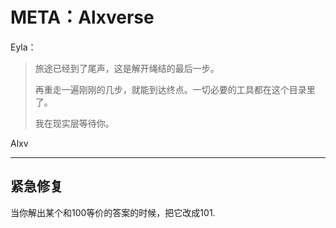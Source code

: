 # META：Alxverse

Eyla：
>旅途已经到了尾声，这是解开绳结的最后一步。
>
>再重走一遍刚刚的几步，就能到达终点。一切必要的工具都在这个目录里了。
>
>我在现实层等待你。

Alxv

***

## 紧急修复
当你解出某个和100等价的答案的时候，把它改成101.
